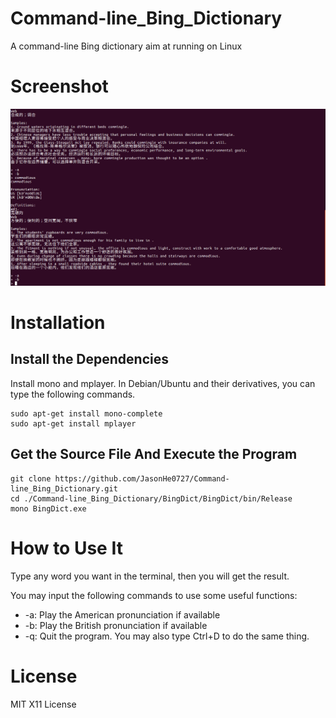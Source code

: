 # Command-line_Bing_Dictionary
A command-line Bing dictionary aim at running on Linux

# Screenshot
![image](https://github.com/JasonHe0727/Command-line_Bing_Dictionary/blob/master/Screenshot.png)
# Installation
## Install the Dependencies
Install mono and mplayer. In Debian/Ubuntu and their derivatives, you can type the following commands.

```
sudo apt-get install mono-complete
sudo apt-get install mplayer
```

## Get the Source File And Execute the Program

```
git clone https://github.com/JasonHe0727/Command-line_Bing_Dictionary.git
cd ./Command-line_Bing_Dictionary/BingDict/BingDict/bin/Release
mono BingDict.exe
```

# How to Use It
Type any word you want in the terminal, then you will get the result.

You may input the following commands to use some useful functions:
- -a: Play the American pronunciation if available
- -b: Play the British pronunciation if available
- -q: Quit the program. You may also type Ctrl+D to do the same thing.

# License
MIT X11 License 
